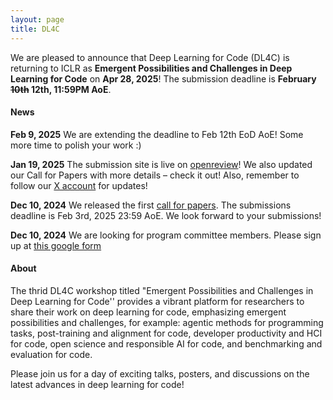 ```yaml
---
layout: page
title: DL4C
---
```



We are pleased to announce that Deep Learning for Code (DL4C) is returning to ICLR as **Emergent Possibilities and Challenges in Deep Learning for Code** on **Apr 28, 2025**! The submission deadline is **February ~~10th~~ 12th, 11:59PM AoE**. 

#### News

**Feb 9, 2025** We are extending the deadline to Feb 12th EoD AoE! Some more time to polish your work :)

**Jan 19, 2025** The submission site is live on [openreview](https://openreview.net/group?id=ICLR.cc/2025/Workshop/DL4C#tab-recent-activity)! We also updated our Call for Papers with more details – check it out! Also, remember to follow our [X account](https://x.com/intent/user?screen_name=DL4Code) for updates!

**Dec 10, 2024** We released the first [call for papers](https://dl4c.github.io/callforpapers/). The submissions deadline is Feb 3rd, 2025 23:59 AoE. We look forward to your submissions!

**Dec 10, 2024** We are looking for program committee members. Please sign up at [this google form](https://docs.google.com/forms/d/e/1FAIpQLSc0jcjGpD31_AQ1ddFQ1YBQxqvjs7HBe-XL91N7Vu29GpPShg/viewform)



#### About

The thrid DL4C workshop titled "Emergent Possibilities and Challenges in Deep Learning for Code'' provides a vibrant platform for researchers to share their work on deep learning for code, emphasizing emergent possibilities and challenges, for example: agentic methods for programming tasks, post-training and alignment for code, developer productivity and HCI for code, open science and responsible AI for code, and benchmarking and evaluation for code.

Please join us for a day of exciting talks, posters, and discussions on the latest advances in deep learning for code!
